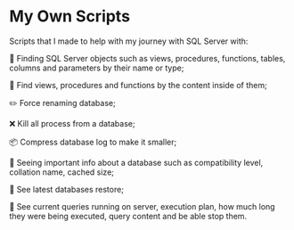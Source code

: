 # My Own Scripts

Scripts that I made to help with my journey with SQL Server with:

:mag_right: Finding SQL Server objects such as views, procedures, functions, tables, columns and parameters by their name or type;

:mag_right: Find views, procedures and functions by the content inside of them;

:pencil2: Force renaming database;

:x: Kill all process from a database;

:package: Compress database log to make it smaller;

:eyes: Seeing important info about a database such as compatibility level, collation name, cached size;

:eyes: See latest databases restore;

:eyes: See current queries running on server, execution plan, how much long they were being executed, query content and be able stop them.
